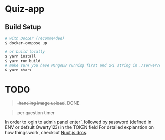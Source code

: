 # Quiz-app

## Build Setup

``` bash
# with Docker (recommended)
$ docker-compose up

# or build locally
$ yarn install
$ yarn run build
# make sure you have MongoDB running first and URI string in ./server/database/index.js points to localhost
$ yarn start

```
# TODO
> ~~.handling image upload~~. DONE

> per question timer

In order to login to admin panel enter \ followed by password (defined in ENV or default Qwerty123) in the TOKEN field
For detailed explanation on how things work, checkout [Nuxt.js docs](https://nuxtjs.org).
